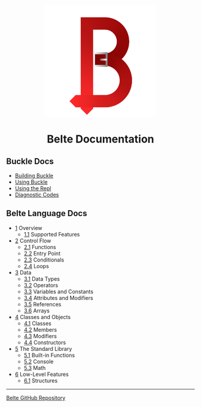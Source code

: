 <p align="center">
<img width="300" src="images/BelteCapital.png" alt="Belte Logo">
</p>

<h1 align="center">Belte Documentation</h1>

## Buckle Docs

- [Building Buckle](Building.md)
- [Using Buckle](Buckle.md)
- [Using the Repl](Repl.md)
- [Diagnostic Codes](DiagnosticCodes.md)

## Belte Language Docs

- [1](Belte/Overview.md) Overview
  - [1.1](Belte/Overview.md#11-overview) Supported Features
- [2](Belte/ControlFlow.md) Control Flow
  - [2.1](Belte/ControlFlow.md#21-functions) Functions
  - [2.2](Belte/ControlFlow.md#22-entry-point) Entry Point
  - [2.3](Belte/ControlFlow.md#23-conditionals) Conditionals
  - [2.4](Belte/ControlFlow.md#24-loops) Loops
- [3](Belte/Data.md) Data
  - [3.1](Belte/Data.md#31-data-types) Data Types
  - [3.2](Belte/Data.md#32-operators) Operators
  - [3.3](Belte/Data.md#33-variables-and-constants) Variables and Constants
  - [3.4](Belte/Data.md#34-attributes-and-modifiers) Attributes and Modifiers
  - [3.5](Belte/Data.md#35-references) References
  - [3.6](Belte/Data.md#36-arrays) Arrays
- [4](Belte/ClassesAndObjects.md) Classes and Objects
  - [4.1](Belte/ClassesAndObjects.md#41-classes) Classes
  - [4.2](Belte/ClassesAndObjects.md#42-members) Members
  - [4.3](Belte/ClassesAndObjects.md#43-modifiers) Modifiers
  - [4.4](Belte/ClassesAndObjects.md#44-constructors) Constructors
- [5](Belte/StandardLibrary.md) The Standard Library
  - [5.1](Belte/StandardLibrary.md#51-built-in-functions) Built-in Functions
  - [5.2](Belte/StandardLibrary/Console.blt) Console
  - [5.3](Belte/StandardLibrary/Math.blt) Math
- [6](Belte/LowLevelFeatures.md) Low-Level Features
  - [6.1](Belte/LowLevelFeatures.md#61-structures) Structures

___

[Belte GitHub Repository](https://github.com/ryanwilsond/belte/)
